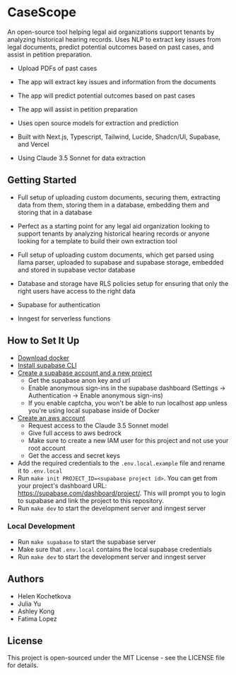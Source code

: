 # CaseScope
An open-source tool helping legal aid organizations support tenants by analyzing historical hearing records. Uses NLP to extract key issues from legal documents, predict potential outcomes based on past cases, and assist in petition preparation.

- Upload PDFs of past cases
- The app will extract key issues and information from the documents
- The app will predict potential outcomes based on past cases
- The app will assist in petition preparation

- Uses open source models for extraction and prediction
- Built with Next.js, Typescript, Tailwind, Lucide, Shadcn/UI, Supabase, and Vercel
- Using Claude 3.5 Sonnet for data extraction

## Getting Started

- Full setup of uploading custom documents, securing them, extracting data from them, storing them in a database, embedding them and storing that in a database
- Perfect as a starting point for any legal aid organization looking to support tenants by analyzing historical hearing records or anyone looking for a template to build their own extraction tool

- Full setup of uploading custom documents, which get parsed using llama parser, uploaded to supabase and supabase storage, embedded and stored in supabase vector database
- Database and storage have RLS policies setup for ensuring that only the right users have access to the right data
- Supabase for authentication
- Inngest for serverless functions

## How to Set It Up
- [Download docker](https://docs.docker.com/get-started/get-docker/) 
- [Install supabase CLI](https://supabase.com/docs/guides/local-development/cli/getting-started)
- [Create a supabase account and a new project](https://supabase.com/)
  - Get the supabase anon key and url
  - Enable anonymous sign-ins in the supabase dashboard (Settings -> Authentication -> Enable anonymous sign-ins)
  - If you enable captcha, you won't be able to run localhost app unless you're using local supabase inside of Docker
- [Create an aws account](https://aws.amazon.com/)
  - Request access to the Claude 3.5 Sonnet model
  - Give full access to aws bedrock
  - Make sure to create a new IAM user for this project and not use your root account
  - Get the access and secret keys
- Add the required credentials to the `.env.local.example` file and rename it to `.env.local`
- Run `make init PROJECT_ID=<supabase project id>`. You can get <project-id> from your project's dashboard URL: https://supabase.com/dashboard/project/<project-id>. This will  prompt you to login to supabase and link the project to this repository.
- Run `make dev` to start the development server and inngest server

### Local Development
- Run `make supabase` to start the supabase server
- Make sure that `.env.local` contains the local supabase credentials
- Run `make dev` to start the development server and inngest server


## Authors
- Helen Kochetkova
- Julia Yu
- Ashley Kong
- Fatima Lopez

## License
This project is open-sourced under the MIT License - see the LICENSE file for details.

